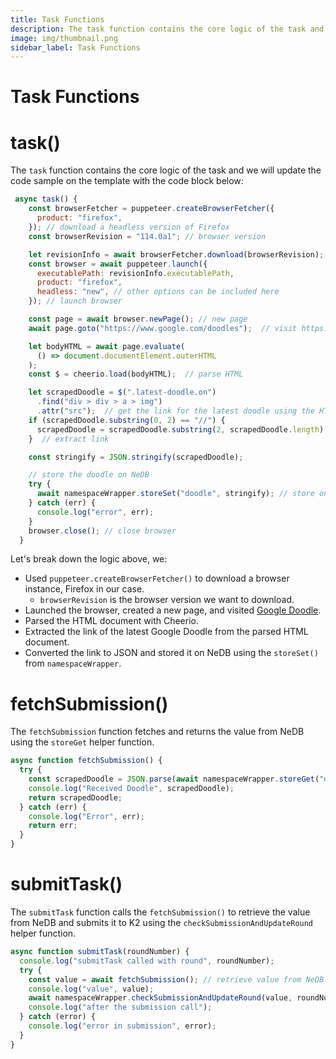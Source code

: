 ```yaml
---
title: Task Functions
description: The task function contains the core logic of the task and we will update the code sample on the template.
image: img/thumbnail.png
sidebar_label: Task Functions
---
```


# Task Functions

# task()

The `task` function contains the core logic of the task and we will update the code sample on the template with the code block below:

```javascript
 async task() {
    const browserFetcher = puppeteer.createBrowserFetcher({
      product: "firefox",
    }); // download a headless version of Firefox
    const browserRevision = "114.0a1"; // browser version

    let revisionInfo = await browserFetcher.download(browserRevision);
    const browser = await puppeteer.launch({
      executablePath: revisionInfo.executablePath,
      product: "firefox",
      headless: "new", // other options can be included here
    }); // launch browser

    const page = await browser.newPage(); // new page
    await page.goto("https://www.google.com/doodles");  // visit https://www.google.com/doodles'

    let bodyHTML = await page.evaluate(
      () => document.documentElement.outerHTML
    );
    const $ = cheerio.load(bodyHTML);  // parse HTML

    let scrapedDoodle = $(".latest-doodle.on")
      .find("div > div > a > img")
      .attr("src");  // get the link for the latest doodle using the HTML element
    if (scrapedDoodle.substring(0, 2) == "//") {
      scrapedDoodle = scrapedDoodle.substring(2, scrapedDoodle.length);
    }  // extract link

    const stringify = JSON.stringify(scrapedDoodle);

    // store the doodle on NeDB
    try {
      await namespaceWrapper.storeSet("doodle", stringify); // store on NeDB
    } catch (err) {
      console.log("error", err);
    }
    browser.close(); // close browser
  }
```

Let's break down the logic above, we:

- Used `puppeteer.createBrowserFetcher()` to download a browser instance, Firefox in our case.
  - `browserRevision` is the browser version we want to download.
- Launched the browser, created a new page, and visited [Google Doodle](https://www.google.com/doodles).
- Parsed the HTML document with Cheerio.
- Extracted the link of the latest Google Doodle from the parsed HTML document.
- Converted the link to JSON and stored it on NeDB using the `storeSet()` from `namespaceWrapper`.

# fetchSubmission()

The `fetchSubmission` function fetches and returns the value from NeDB using the `storeGet` helper function.

```javascript
async function fetchSubmission() {
  try {
    const scrapedDoodle = JSON.parse(await namespaceWrapper.storeGet("doodle")); // retrieve value
    console.log("Received Doodle", scrapedDoodle);
    return scrapedDoodle;
  } catch (err) {
    console.log("Error", err);
    return err;
  }
}
```

# submitTask()

The `submitTask` function calls the `fetchSubmission()` to retrieve the value from NeDB and submits it to K2 using the `checkSubmissionAndUpdateRound` helper function.

```javascript
async function submitTask(roundNumber) {
  console.log("submitTask called with round", roundNumber);
  try {
    const value = await fetchSubmission(); // retrieve value from NeDB
    console.log("value", value);
    await namespaceWrapper.checkSubmissionAndUpdateRound(value, roundNumber); // submit to K2
    console.log("after the submission call");
  } catch (error) {
    console.log("error in submission", error);
  }
}
```

